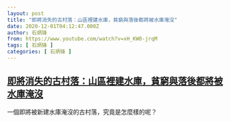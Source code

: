 ```yaml
---
layout: post
title: "即將消失的古村落：山區裡建水庫，貧窮與落後都將被水庫淹沒"
date: 2020-12-01T04:12:47.000Z
author: 石炳锋
from: https://www.youtube.com/watch?v=xH_KW0-jrqM
tags: [ 石炳锋 ]
categories: [ 石炳锋 ]
---
```

<!--1606795967000-->
[即將消失的古村落：山區裡建水庫，貧窮與落後都將被水庫淹沒](https://www.youtube.com/watch?v=xH_KW0-jrqM)
------

<div>
一個即將被新建水庫淹沒的古村落，究竟是怎麼樣的呢？
</div>
